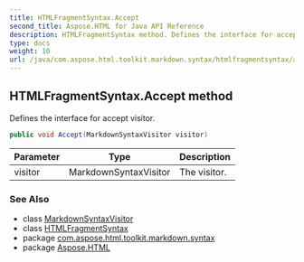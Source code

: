 ```yaml
---
title: HTMLFragmentSyntax.Accept
second_title: Aspose.HTML for Java API Reference
description: HTMLFragmentSyntax method. Defines the interface for accept visitor
type: docs
weight: 10
url: /java/com.aspose.html.toolkit.markdown.syntax/htmlfragmentsyntax/accept/
---
```

## HTMLFragmentSyntax.Accept method

Defines the interface for accept visitor.

```java
public void Accept(MarkdownSyntaxVisitor visitor)
```

| Parameter | Type | Description |
| --- | --- | --- |
| visitor | MarkdownSyntaxVisitor | The visitor. |

### See Also

* class [MarkdownSyntaxVisitor](../../markdownsyntaxvisitor/)
* class [HTMLFragmentSyntax](../)
* package [com.aspose.html.toolkit.markdown.syntax](../../htmlfragmentsyntax/)
* package [Aspose.HTML](../../../)
